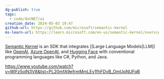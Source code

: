 ```yaml
---
dg-publish: true
tags:
  - code/dotNET/ai
creation_date: 2024-05-03 19:47
github-url: https://github.com/microsoft/semantic-kernel
ms-learn-url: https://learn.microsoft.com/en-us/semantic-kernel/overview/
---
```


[Semantic Kernel](https://learn.microsoft.com/en-us/semantic-kernel/overview/) is an SDK that integrates [[Large Language Models|LLM]]  like [OpenAI](https://platform.openai.com/docs/introduction), [Azure OpenAI](https://azure.microsoft.com/en-us/products/ai-services/openai-service), and [Hugging Face](https://huggingface.co/) with conventional programming languages like C#, Python, and Java.

https://www.youtube.com/watch?v=WlFz5olN3V8&list=PL20mfA9efrmMmLEy1fhFDvB_OmUpNUFqB
